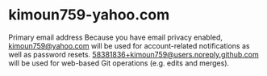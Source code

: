 # kimoun759-yahoo.com
 Primary email address Because you have email privacy enabled, kimoun759@yahoo.com will be used for account-related notifications as well as password resets. 58381836+kimoun759@users.noreply.github.com will be used for web-based Git operations (e.g. edits and merges).
